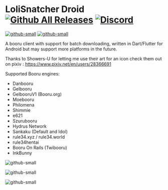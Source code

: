 # LoliSnatcher Droid   [![Github All Releases](https://img.shields.io/github/downloads/NO-ob/LoliSnatcher_Droid/total.svg)](https://github.com/NO-ob/LoliSnatcher_Droid/releases) [![Discord](https://badgen.net/badge/icon/discord?icon=discord&label)](https://discord.gg/pRNcfTEJ)
[![github-small](https://www.gnu.org/graphics/agplv3-with-text-162x68.png)](https://www.gnu.org/licenses/agpl-3.0.html)
[![github-small](https://upload.wikimedia.org/wikipedia/commons/thumb/7/78/Google_Play_Store_badge_EN.svg/200px-Google_Play_Store_badge_EN.svg.png)](https://play.google.com/store/apps/details?id=com.noaisu.play.loliSnatcher)


A booru client with support for batch downloading, written in Dart/Flutter for Android but may support more platforms in the future.

Thanks to Showers-U for letting me use their art for an icon check them out on pixiv : https://www.pixiv.net/en/users/28366691

Supported Booru engines:
- Danbooru
- Gelbooru
- GelbooruV1 (Booru.org)
- Moebooru
- Philomena
- Shimmie
- e621
- Szurubooru
- Hydrus Network
- Sankaku (Default and Idol)
- rule34.xyz / rule34.world
- rule34hentai
- Booru On Rails (Twibooru)
- InkBunny

![github-small](https://github.com/NO-ob/no-ob.github.io/blob/master/images/posts/loliSnatcherDroid/preview.png)

![github-small](https://s1.desu-usergeneratedcontent.xyz/g/image/1616/61/1616619170446.png)

![github-small](https://raw.githubusercontent.com/NO-ob/LoliSnatcher_Droid/master/sancucku.png)


